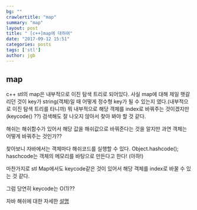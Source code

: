 ```yaml
---
bg: ""
crawlertitle: "map"
summary: "map"
layout: post
title: " [c++]map에 대하여"
date: "2017-09-12 15:51"
categories: posts
tags: ['stl']
author: jgb
---
```

## map
c++ stl의 map은 내부적으로 이진 탐색 트리로 되어있다.
사실 map에 대해 제일 햇갈리던 것이 key가 string(객체)일 때 어떻게
정수형 key가 될 수 있는지 였다.(내부적으로 이진 탐색 트리를 타니까)
뭐 내부적으로 해당 객체를 index로 바꿔주는 것이겠지만(keycode() ??) 검색해도 잘 나오지 않아서
찾아 봐야 할 것 같다.

해쉬는 해쉬함수가 있어서 해당 값을 해쉬값으로 바꿔준다는 것을 알지만 과연
객체는 어떻게 바꿔주는 것인가??

찾아보니 자바에서는 객체마다 해쉬코드를 실행할 수 있다.
Object.hashcode();
haschcode는 객체의 메모리를 바탕으로 만든다고 한다! (아하!)


마찬가지로 stl Map에서도 keycode같은 것이 있어서 해당 객체를
index로 바꿀 수 있는 것 같다.

그럼 당연히 keycode는 O(1)??

자바 해쉬에 대한 자세한
<a href="http://kwseo.github.io/java/hash/map/2015/11/09/hash-map.html">
설명</a>

